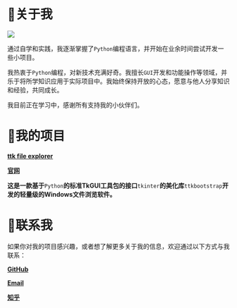 # 👋关于我

<img src="https://img.shields.io/badge/Python-FFD43B?style=for-the-badge&logo=python&logoColor=blue" />

通过自学和实践，我逐渐掌握了`Python`编程语言，并开始在业余时间尝试开发一些小项目。

我热衷于`Python`编程，对新技术充满好奇。我擅长`GUI`开发和功能操作等领域，并乐于将所学知识应用于实际项目中。我始终保持开放的心态，愿意与他人分享知识和经验，共同成长。

我目前正在学习中，感谢所有支持我的小伙伴们。

# 👀我的项目

[**ttk file explorer**](https://github.com/pyheight/ttk-file-explorer/)

[**官网**](https://pyheight.github.io/ttk-file-explorer/)

**这是一款基于**`Python`**的标准TkGUI工具包的接口**`tkinter`**的美化库**`ttkbootstrap`**开发的轻量级的Windows文件浏览软件。**

# 🌱联系我

如果你对我的项目感兴趣，或者想了解更多关于我的信息，欢迎通过以下方式与我联系：

 [**GitHub**](https://github.com/pyheight)
 
 [**Email**](mailto:276581780@qq.com)

[**知乎**](https://www.zhihu.com/people/height-8)
